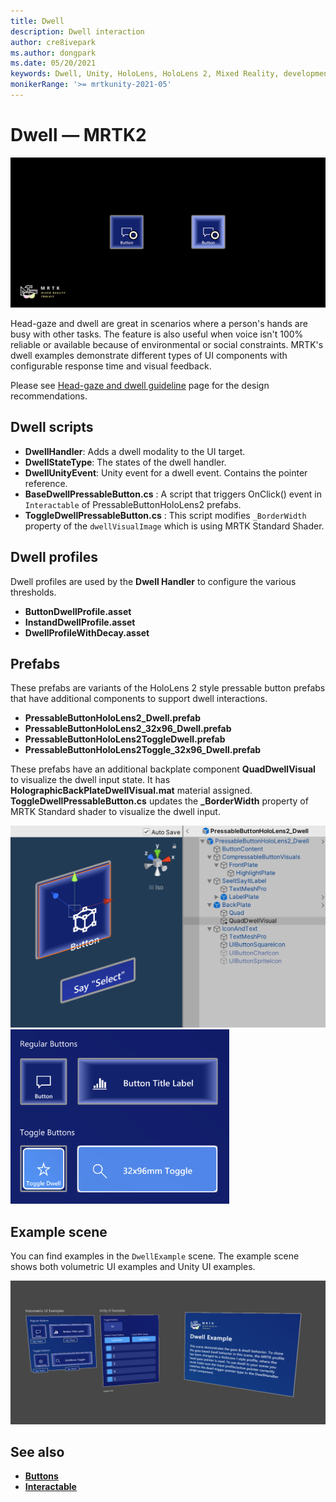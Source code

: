```yaml
---
title: Dwell
description: Dwell interaction
author: cre8ivepark
ms.author: dongpark
ms.date: 05/20/2021
keywords: Dwell, Unity, HoloLens, HoloLens 2, Mixed Reality, development, MRTK
monikerRange: '>= mrtkunity-2021-05' 
---
```


# Dwell &#8212; MRTK2

![Dwell hero](../images/dwell/MRTK_UX_Dwell.png)

Head-gaze and dwell are great in scenarios where a person's hands are busy with other tasks. The feature is also useful when voice isn't 100% reliable or available because of environmental or social constraints.
MRTK's dwell examples demonstrate different types of UI components with configurable response time and visual feedback.

Please see [Head-gaze and dwell guideline](/windows/mixed-reality/design/gaze-and-dwell-head) page for the design recommendations.

## Dwell scripts

- **DwellHandler**: Adds a dwell modality to the UI target.
- **DwellStateType**: The states of the dwell handler.
- **DwellUnityEvent**: Unity event for a dwell event. Contains the pointer reference.
- **BaseDwellPressableButton.cs** : A script that triggers OnClick() event in `Interactable` of PressableButtonHoloLens2 prefabs.
- **ToggleDwellPressableButton.cs** : This script modifies `_BorderWidth` property of the `dwellVisualImage` which is using MRTK Standard Shader.

## Dwell profiles
Dwell profiles are used by the **Dwell Handler** to configure the various thresholds.
- **ButtonDwellProfile.asset**
- **InstandDwellProfile.asset**
- **DwellProfileWithDecay.asset**

## Prefabs

These prefabs are variants of the HoloLens 2 style pressable button prefabs that have additional components to support dwell interactions.

- **PressableButtonHoloLens2_Dwell.prefab**
- **PressableButtonHoloLens2_32x96_Dwell.prefab**
- **PressableButtonHoloLens2ToggleDwell.prefab**
- **PressableButtonHoloLens2Toggle_32x96_Dwell.prefab**

These prefabs have an additional backplate component **QuadDwellVisual** to visualize the dwell input state. It has **HolographicBackPlateDwellVisual.mat** material assigned. **ToggleDwellPressableButton.cs** updates the **_BorderWidth** property of MRTK Standard shader to visualize the dwell input.

<img src="../images/dwell/MRTK_UX_Dwell_Prefabs_Structure.png" alt="Dwell prefabs structure" width="550px">
<img src="../images/dwell/MRTK_UX_Dwell_Prefabs.png" alt="Dwell prefabs" width="350px">

## Example scene

You can find examples in the `DwellExample` scene. The example scene shows both volumetric UI examples and Unity UI examples.

<img src="../images/dwell/MRTK_UX_Dwell_Examples.png" alt="Near Menu Example">

## See also

- [**Buttons**](button.md)
- [**Interactable**](interactable.md)
